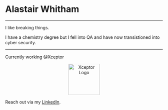 # Alastair Whitham

---

I like breaking things.

I have a chemistry degree but I fell into QA and have now transistioned into cyber security.

---

Currently working @Xceptor

<p align="center">
<a href="https://xceptor.com"><img src="./assets/xceptor-logo-app-colour.svg" alt="Xceptor Logo" width="100"></a>
</p>

Reach out via my [LinkedIn](https://www.linkedin.com/in/adwhitham/).
